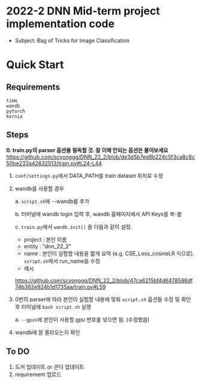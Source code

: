 # 2022-2 DNN Mid-term project implementation code
- Subject: Bag of Tricks for Image Classification
# Quick Start

## Requirements
  ```
  timm
  wandb
  pytorch
  kornia
  ```

## Steps
**0. train.py의 parser 옵션들 필독할 것. 잘 이해 안되는 옵션은 물어보세요**
https://github.com/scyonggg/DNN_22_2/blob/de3d5b7ee8b224c5f3ca8c8c50be233a42632513/train.py#L24-L44

1. `conf/settings.py`에서 DATA_PATH를 train dataset 위치로 수정
2. wandb를 사용할 경우

    a. `script.sh`에 --wandb를 추가
  
    b. 터미널에 wandb login 입력 후, wandb 홈페이지에서 API Keys를 복-붙

    c. `train.py`에서 `wandb.init()` 을 다음과 같이 설정.
    
      - project : 본인 이름
      - entity : "dnn_22_2"
      - name : 본인이 실험할 내용을 짧게 요약 (e.g. CSE_Loss_cosineLR 식으로). `script.sh`에서 run_name을 수정
      - 예시
    
    
    https://github.com/scyonggg/DNN_22_2/blob/47ca6215bf4d6478598df74b362e924b1d1735aa/train.py#L59

3. 0번의 parser에 따라 본인이 실험할 내용에 맞춰 `script.sh` 옵션들 수정 및 확인 후 터미널에 `bash script.sh` 실행
    
    a. `--gpus`에 본인이 사용할 gpu 번호를 넣으면 됨. (수정했음)


4. wandb에 잘 올라오는지 확인


## To DO
1. 도커 업데이트 or 콘다 업데이트
2. requirement 업로드

